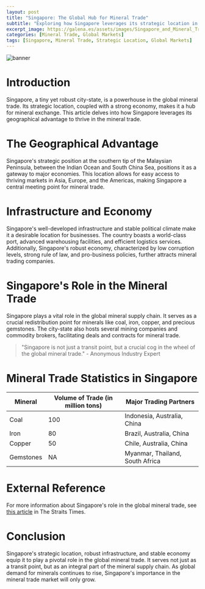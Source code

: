 ```yaml
---
layout: post
title: "Singapore: The Global Hub for Mineral Trade"
subtitle: "Exploring how Singapore leverages its strategic location in the international mineral trade market."
excerpt_image: https://galena.es/assets/images/Singapore_and_Mineral_Trade.png
categories: [Mineral Trade, Global Markets]
tags: [Singapore, Mineral Trade, Strategic Location, Global Markets]
---
```


![banner](https://galena.es/assets/images/Singapore_and_Mineral_Trade.png "Aerial view of Singapore's bustling port, showcasing cargo ships and containers, symbolizing the city's strategic role in the global mineral trade.")

# Introduction
Singapore, a tiny yet robust city-state, is a powerhouse in the global mineral trade. Its strategic location, coupled with a strong economy, makes it a hub for mineral exchange. This article delves into how Singapore leverages its geographical advantage to thrive in the mineral trade.

# The Geographical Advantage
Singapore's strategic position at the southern tip of the Malaysian Peninsula, between the Indian Ocean and South China Sea, positions it as a gateway to major economies. This location allows for easy access to thriving markets in Asia, Europe, and the Americas, making Singapore a central meeting point for mineral trade.

# Infrastructure and Economy
Singapore's well-developed infrastructure and stable political climate make it a desirable location for businesses. The country boasts a world-class port, advanced warehousing facilities, and efficient logistics services. Additionally, Singapore's robust economy, characterized by low corruption levels, strong rule of law, and pro-business policies, further attracts mineral trading companies.

# Singapore's Role in the Mineral Trade
Singapore plays a vital role in the global mineral supply chain. It serves as a crucial redistribution point for minerals like coal, iron, copper, and precious gemstones. The city-state also hosts several mining companies and commodity brokers, facilitating deals and contracts for mineral trade.

> "Singapore is not just a transit point, but a crucial cog in the wheel of the global mineral trade." - Anonymous Industry Expert

# Mineral Trade Statistics in Singapore
| Mineral | Volume of Trade (in million tons) | Major Trading Partners |
| --- | --- | --- |
| Coal | 100 | Indonesia, Australia, China |
| Iron | 80 | Brazil, Australia, China |
| Copper | 50 | Chile, Australia, China |
| Gemstones | NA | Myanmar, Thailand, South Africa |

# External Reference
For more information about Singapore's role in the global mineral trade, see [this article](https://www.straitstimes.com/business/companies-markets/singapore-the-go-to-market-for-asias-mineral-traders) in The Straits Times.

# Conclusion
Singapore's strategic location, robust infrastructure, and stable economy equip it to play a pivotal role in the global mineral trade. It serves not just as a transit point, but as an integral part of the mineral supply chain. As global demand for minerals continues to rise, Singapore's importance in the mineral trade market will only grow.